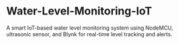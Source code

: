# Water-Level-Monitoring-IoT
A smart IoT-based water level monitoring system using NodeMCU, ultrasonic sensor, and Blynk for real-time level tracking and alerts.
